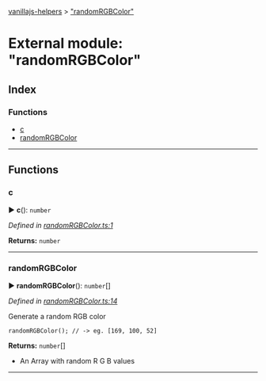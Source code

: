 [vanillajs-helpers](../README.md) > ["randomRGBColor"](../modules/_randomrgbcolor_.md)



# External module: "randomRGBColor"

## Index

### Functions

* [c](_randomrgbcolor_.md#c)
* [randomRGBColor](_randomrgbcolor_.md#randomrgbcolor)



---
## Functions
<a id="c"></a>

###  c

► **c**(): `number`



*Defined in [randomRGBColor.ts:1](https://github.com/Tokimon/vanillajs-helpers/blob/17062f0/randomRGBColor.ts#L1)*





**Returns:** `number`





___

<a id="randomrgbcolor"></a>

###  randomRGBColor

► **randomRGBColor**(): `number`[]



*Defined in [randomRGBColor.ts:14](https://github.com/Tokimon/vanillajs-helpers/blob/17062f0/randomRGBColor.ts#L14)*



Generate a random RGB color

    randomRGBColor(); // -> eg. [169, 100, 52]




**Returns:** `number`[]
- An Array with random R G B values






___


